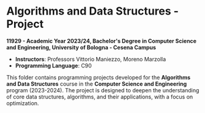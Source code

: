 # Algorithms and Data Structures - Project

**11929 - Academic Year 2023/24, Bachelor's Degree in Computer Science and Engineering, University of Bologna - Cesena Campus**  
- **Instructors**: Professors Vittorio Maniezzo, Moreno Marzolla 
- **Programming Language**: C90

This folder contains programming projects developed for the **Algorithms and Data Structures** course in the **Computer Science and Engineering** program (2023-2024). The project is designed to deepen the understanding of core data structures, algorithms, and their applications, with a focus on optimization.

